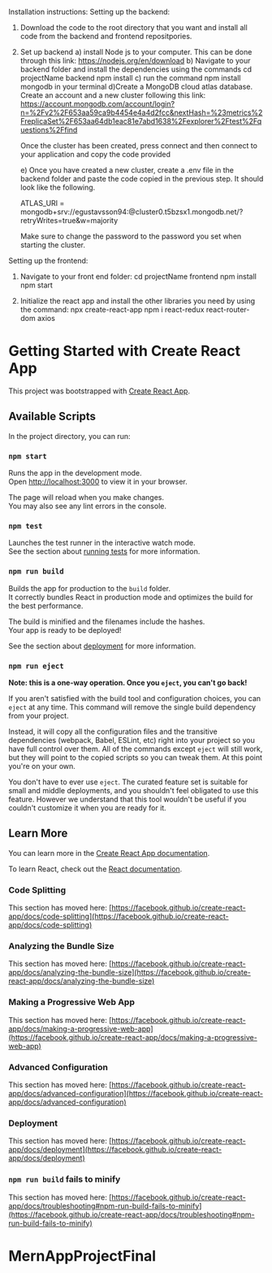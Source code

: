 Installation instructions:
Setting up the backend:
1) Download the code to the root directory that you want and install all code from the backend and frontend repositpories.
2) Set up backend
   a) install Node js to your computer. This can be done through this link: https://nodejs.org/en/download
   b) Navigate to your backend folder and install the dependencies using the commands
       cd projectName backend
       npm install
   c) run the command npm install mongodb in your terminal
   d)Create a MongoDB cloud atlas database. Create an account and a new cluster following this link:
   https://account.mongodb.com/account/login?n=%2Fv2%2F653aa59ca9b4454e4a4d2fcc&nextHash=%23metrics%2FreplicaSet%2F653aa64db1eac81e7abd1638%2Fexplorer%2Ftest%2Fquestions%2Ffind

   Once the cluster has been created, press connect and then connect to your application and copy the code provided

   e) Once you have created a new cluster, create a .env file in the backend folder and paste the code copied in the previous step.
   It should look like the following. 

   ATLAS_URI = mongodb+srv://egustavsson94:<password>@cluster0.t5bzsx1.mongodb.net/?retryWrites=true&w=majority

   Make sure to change the password to the password you set when starting the cluster.

Setting up the frontend: 
1) Navigate to your front end folder:
   cd projectName frontend
   npm install
   npm start
   
2) Initialize the react app and install the other libraries you need by using the command:
   npx create-react-app
   npm i react-redux react-router-dom axios


       



# Getting Started with Create React App

This project was bootstrapped with [Create React App](https://github.com/facebook/create-react-app).

## Available Scripts

In the project directory, you can run:

### `npm start`

Runs the app in the development mode.\
Open [http://localhost:3000](http://localhost:3000) to view it in your browser.

The page will reload when you make changes.\
You may also see any lint errors in the console.

### `npm test`

Launches the test runner in the interactive watch mode.\
See the section about [running tests](https://facebook.github.io/create-react-app/docs/running-tests) for more information.

### `npm run build`

Builds the app for production to the `build` folder.\
It correctly bundles React in production mode and optimizes the build for the best performance.

The build is minified and the filenames include the hashes.\
Your app is ready to be deployed!

See the section about [deployment](https://facebook.github.io/create-react-app/docs/deployment) for more information.

### `npm run eject`

**Note: this is a one-way operation. Once you `eject`, you can't go back!**

If you aren't satisfied with the build tool and configuration choices, you can `eject` at any time. This command will remove the single build dependency from your project.

Instead, it will copy all the configuration files and the transitive dependencies (webpack, Babel, ESLint, etc) right into your project so you have full control over them. All of the commands except `eject` will still work, but they will point to the copied scripts so you can tweak them. At this point you're on your own.

You don't have to ever use `eject`. The curated feature set is suitable for small and middle deployments, and you shouldn't feel obligated to use this feature. However we understand that this tool wouldn't be useful if you couldn't customize it when you are ready for it.

## Learn More

You can learn more in the [Create React App documentation](https://facebook.github.io/create-react-app/docs/getting-started).

To learn React, check out the [React documentation](https://reactjs.org/).

### Code Splitting

This section has moved here: [https://facebook.github.io/create-react-app/docs/code-splitting](https://facebook.github.io/create-react-app/docs/code-splitting)

### Analyzing the Bundle Size

This section has moved here: [https://facebook.github.io/create-react-app/docs/analyzing-the-bundle-size](https://facebook.github.io/create-react-app/docs/analyzing-the-bundle-size)

### Making a Progressive Web App

This section has moved here: [https://facebook.github.io/create-react-app/docs/making-a-progressive-web-app](https://facebook.github.io/create-react-app/docs/making-a-progressive-web-app)

### Advanced Configuration

This section has moved here: [https://facebook.github.io/create-react-app/docs/advanced-configuration](https://facebook.github.io/create-react-app/docs/advanced-configuration)

### Deployment

This section has moved here: [https://facebook.github.io/create-react-app/docs/deployment](https://facebook.github.io/create-react-app/docs/deployment)

### `npm run build` fails to minify

This section has moved here: [https://facebook.github.io/create-react-app/docs/troubleshooting#npm-run-build-fails-to-minify](https://facebook.github.io/create-react-app/docs/troubleshooting#npm-run-build-fails-to-minify)


# MernAppProjectFinal
